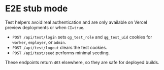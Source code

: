 # E2E stub mode

Test helpers avoid real authentication and are only available on Vercel preview
deployments or when `CI=true`.

- `POST /api/test/login` sets `qg_test_role` and `qg_test_uid` cookies for
  `worker`, `employer`, or `admin`.
- `POST /api/test/logout` clears the test cookies.
- `POST /api/test/seed` performs minimal seeding.

These endpoints return `403` elsewhere, so they are safe for deployed builds.
